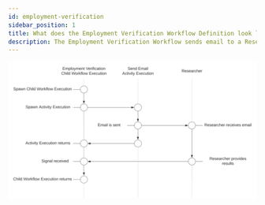 ```yaml
---
id: employment-verification
sidebar_position: 1
title: What does the Employment Verification Workflow Definition look like?
description: The Employment Verification Workflow sends email to a Researcher via an Activity Execution and waits on a Signal.
---
```


<!--SNIPSTART background-checks-employment-verification-workflow-definition-->
<!--SNIPEND-->

![Swim lane diagram of the Employment Verification Child Workflow Execution](images/employment-verification-flow.svg)
